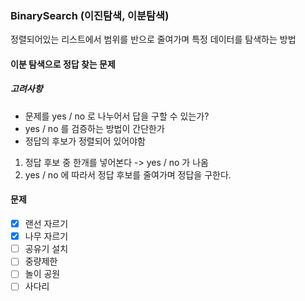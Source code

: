 ### BinarySearch (이진탐색, 이분탐색)

정렬되어있는 리스트에서 범위를 반으로 줄여가며 특정 데이터를 탐색하는 방법

#### 이분 탐색으로 정답 찾는 문제

##### 고려사항
* 문제를 yes / no 로 나누어서 답을 구할 수 있는가?
* yes / no 를 검증하는 방법이 간단한가
* 정답의 후보가 정렬되어 있어야함

1.  정답 후보 중 한개를 넣어본다 -> yes / no 가 나옴
2.  yes / no 에 따라서 정답 후보를 줄여가며 정답을 구한다.

#### 문제
* [x] 랜선 자르기
* [x] 나무 자르기
* [ ] 공유기 설치
* [ ] 중량제한
* [ ] 놀이 공원
* [ ] 사다리
